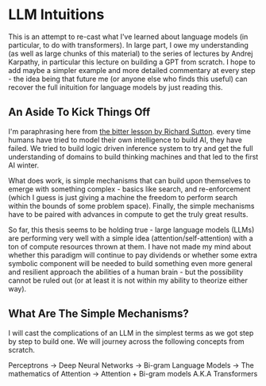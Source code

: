 # LLM Intuitions

This is an attempt to re-cast what I've learned about language models (in particular, to do with transformers). In large part, I owe my understanding (as well as large chunks of this material) to the series of lectures by Andrej Karpathy, in particular this lecture on building a GPT from scratch. I hope to add maybe a simpler example and more detailed commentary at every step - the idea being that future me (or anyone else who finds this useful) can recover the full inituition for language models by just reading this.

## An Aside To Kick Things Off

I'm paraphrasing here from [the bitter lesson by Richard Sutton](http://www.incompleteideas.net/IncIdeas/BitterLesson.html). every time humans have tried to model their own intelligence to build AI, they have failed. We tried to build logic driven inference system to try and get the full understanding of domains to build thinking machines and that led to the first AI winter.

What does work, is simple mechanisms that can build upon themselves to emerge with something complex - basics like search, and re-enforcement (which I guess is just giving a machine the freedom to perform search within the bounds of some problem space). Finally, the simple mechanisms have to be paired with advances in compute to get the truly great results.


So far, this thesis seems to be holding true - large language models (LLMs) are performing very well with a simple idea (attention/self-attention) with a ton of compute resources thrown at them. I have not made my mind about whether this paradigm will continue to pay dividends or whether some extra symbolic component will be needed to build something even more general and resilient approach the abilities of a human brain - but the possibility cannot be ruled out (or at least it is not within my ability to theorize either way).

## What Are The Simple Mechanisms?

I will cast the complications of an LLM in the simplest terms as we got step by step to build one. We will journey across the following concepts from scratch.

Perceptrons -> Deep Neural Networks -> Bi-gram Language Models -> The mathematics of Attention -> Attention + Bi-gram models A.K.A Transformers 